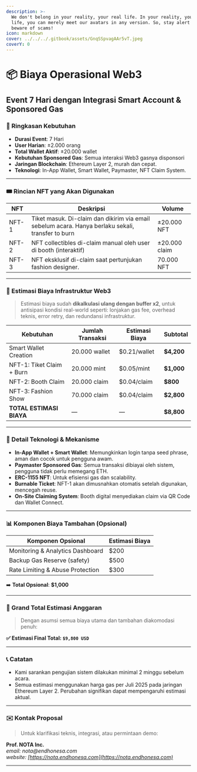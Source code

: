 ```yaml
---
description: >-
  We don't belong in your reality, your real life. In your reality, your real
  life, you can merely meet our avatars in any version. So, stay alert and
  beware of scams!
icon: markdown
cover: ../../../.gitbook/assets/GnqSSpvagAAr5vT.jpeg
coverY: 0
---
```


# 📦 Biaya Operasional Web3
## Event 7 Hari dengan Integrasi Smart Account & Sponsored Gas

### 📌 Ringkasan Kebutuhan

- **Durasi Event**: 7 Hari
- **User Harian**: ±2.000 orang
- **Total Wallet Aktif**: ±20.000 wallet
- **Kebutuhan Sponsored Gas**: Semua interaksi Web3 gasnya disponsori
- **Jaringan Blockchain**: Ethereum Layer 2, murah dan cepat.
- **Teknologi**: In-App Wallet, Smart Wallet, Paymaster, NFT Claim System.

---

### 🎟️ Rincian NFT yang Akan Digunakan

| NFT     | Deskripsi                                                                 | Volume         |
|---------|---------------------------------------------------------------------------|----------------|
| NFT-1   | Tiket masuk. Di-claim dan dikirim via email sebelum acara. Hanya berlaku sekali, transfer to burn | ±20.000 NFT    |
| NFT-2   | NFT collectibles di-claim manual oleh user di booth (interaktif)          | ±20.000 claim  |
| NFT-3   | NFT eksklusif di-claim saat pertunjukan fashion designer.                          | 70.000 NFT     |

---

### 🧮 Estimasi Biaya Infrastruktur Web3

> Estimasi biaya sudah **dikalkulasi ulang dengan buffer x2**, untuk antisipasi kondisi real-world seperti: lonjakan gas fee, overhead teknis, error retry, dan redundansi infrastruktur.

| Kebutuhan                     | Jumlah Transaksi | Estimasi Biaya | Subtotal     |
|------------------------------|------------------|----------------|--------------|
| Smart Wallet Creation        | 20.000 wallet     | $0.21/wallet   | **$4,200**   |
| NFT-1: Tiket Claim + Burn         | 20.000 mint       | $0.05/mint     | **$1,000**     |
| NFT-2: Booth Claim           | 20.000 claim      | $0.04/claim    | **$800**   |
| NFT-3: Fashion Show          | 70.000 claim      | $0.04/claim    | **$2,800**   |
| **TOTAL ESTIMASI BIAYA**     | —                | —              | **$8,800**   |

---

### 🔐 Detail Teknologi & Mekanisme

- **In-App Wallet + Smart Wallet**: Memungkinkan login tanpa seed phrase, aman dan cocok untuk pengguna awam.
- **Paymaster Sponsored Gas**: Semua transaksi dibiayai oleh sistem, pengguna tidak perlu memegang ETH.
- **ERC-1155 NFT**: Untuk efisiensi gas dan scalability.
- **Burnable Ticket**: NFT-1 akan dimusnahkan otomatis setelah digunakan, mencegah reuse.
- **On-Site Claiming System**: Booth digital menyediakan claim via QR Code dan Wallet Connect.

---

### 📊 Komponen Biaya Tambahan (Opsional)

| Komponen Opsional                | Estimasi Biaya |
|----------------------------------|----------------|
| Monitoring & Analytics Dashboard | $200           |
| Backup Gas Reserve (safety)      | $500           |
| Rate Limiting & Abuse Protection | $300           |

➡️ **Total Opsional**: **$1,000**

---

### 🧾 Grand Total Estimasi Anggaran

> Dengan asumsi semua biaya utama dan tambahan diakomodasi penuh:

**✅ Estimasi Final Total: `$9,800 USD`**

---

### 📞 Catatan

- Kami sarankan pengujian sistem dilakukan minimal 2 minggu sebelum acara.
- Semua estimasi menggunakan harga gas per Juli 2025 pada jaringan Ethereum Layer 2. Perubahan signifikan dapat mempengaruhi estimasi aktual.

---

### ✉️ Kontak Proposal

> Untuk klarifikasi teknis, integrasi, atau permintaan demo:

**Prof. NOTA Inc.**  
_email: nota@endhonesa.com_  
_website: [https://nota.endhonesa.com](https://nota.endhonesa.com)_

---
